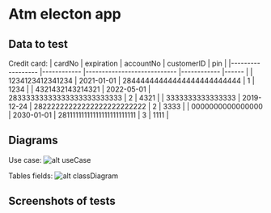 # Atm electon app

## Data to test

Credit card:
| cardNo | expiration | accountNo | customerID | pin |
|------------------ |------------ |---------------------------- |------------ |------ |
| 1234123412341234 | 2021-01-01 | 28444444444444444444444444 | 1 | 1234 |
| 4321432143214321 | 2022-05-01 | 28333333333333333333333333 | 2 | 4321 |
| 3333333333333333 | 2019-12-24 | 28222222222222222222222222 | 2 | 3333 |
| 0000000000000000 | 2030-01-01 | 28111111111111111111111111 | 3 | 1111 |

## Diagrams

Use case:
![alt useCase](img/useCase.jpg)

Tables fields:
![alt classDiagram](img/classDiagram.jpg)

## Screenshots of tests
